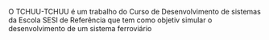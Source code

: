 O TCHUU-TCHUU é um trabalho do Curso de Desenvolvimento de sistemas da Escola SESI de Referência que tem como objetiv simular o desenvolvimento de um sistema ferroviário
